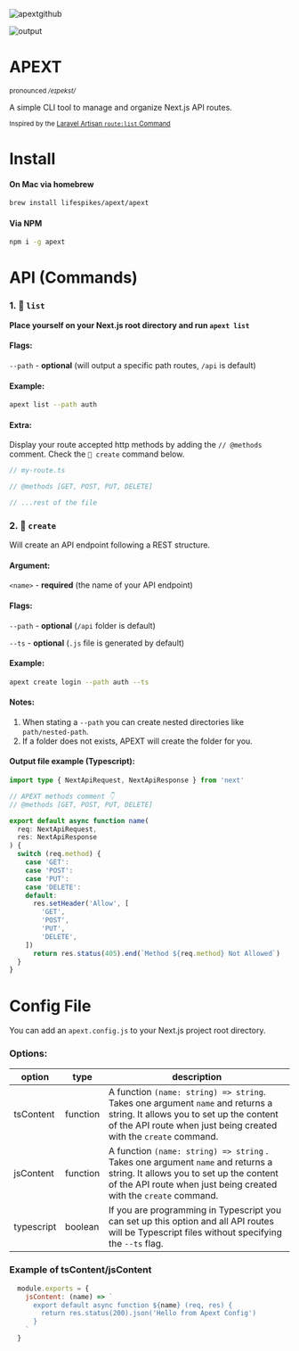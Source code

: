 ![apextgithub](https://user-images.githubusercontent.com/71573508/182018691-edc8aa18-04a4-4976-bdae-890ada85cc1f.png)


![output](https://user-images.githubusercontent.com/71573508/185773820-7dcdbdb7-535d-4315-bb5c-71f1045f3b88.gif)


# APEXT

<sup>pronounced */eɪpekst/*<sup>

A simple CLI tool to manage and organize Next.js API routes.

<sup>Inspired by the [Laravel Artisan `route:list` Command](https://stillat.com/blog/2016/12/07/laravel-artisan-route-command-the-routelist-command)<sup>

# Install

#### On Mac via homebrew

```bash
brew install lifespikes/apext/apext
```

#### Via NPM

```bash
npm i -g apext
```

# API (Commands)

### 1. 🎯 `list`

**Place yourself on your Next.js root directory and run `apext list`**

#### Flags:

`--path` - **optional** (will output a specific path routes, `/api` is default)


#### Example:

```bash
apext list --path auth
```

#### Extra:

Display your route accepted http methods by adding the `// @methods` comment. Check the `🎯 create` command below.

```js
// my-route.ts

// @methods [GET, POST, PUT, DELETE]

// ...rest of the file
```


### 2. 🎯 `create`

Will create an API endpoint following a REST structure.

#### Argument:

`<name>` - **required** (the name of your API endpoint)

#### Flags:

`--path` - **optional** (`/api` folder is default)

`--ts` - **optional** (`.js` file is generated by default)


#### Example:

```bash
apext create login --path auth --ts
```

#### Notes:

1. When stating a `--path` you can create nested directories like `path/nested-path`.
2. If a folder does not exists, APEXT will create the folder for you.

#### Output file example (Typescript):

```ts
import type { NextApiRequest, NextApiResponse } from 'next'

// APEXT methods comment 👇
// @methods [GET, POST, PUT, DELETE]

export default async function name(
  req: NextApiRequest,
  res: NextApiResponse
) {
  switch (req.method) {
    case 'GET':
    case 'POST':
    case 'PUT':    
    case 'DELETE':
    default:
      res.setHeader('Allow', [
        'GET',
        'POST',
        'PUT',
        'DELETE',
    ])
      return res.status(405).end(`Method ${req.method} Not Allowed`)
  }
}
```

# Config File

You can add an `apext.config.js` to your Next.js project root directory.

### Options:
  
| option     | type     | description                                                                                                                                                                                          |
|------------|----------|------------------------------------------------------------------------------------------------------------------------------------------------------------------------------------------------------|
| tsContent  | function | A function `(name: string) => string`. Takes one argument `name` and returns a string. It allows you to set up the content of the API route when just being created with the `create` command.       |
| jsContent  | function | A function  `(name: string) => string` . Takes one argument  `name`  and returns a string. It allows you to set up the content of the API route when just being created with the  `create`  command. |
| typescript | boolean  | If you are programming in Typescript you can set up this option and all API routes will be Typescript files without specifying the `--ts` flag.                                                      |                                                   |   |   |                                                   |   |   |
  
### Example of tsContent/jsContent
  
```js
  module.exports = {
    jsContent: (name) => `
      export default async function ${name} (req, res) {
        return res.status(200).json('Hello from Apext Config')
      }
    `
  }
  
```
